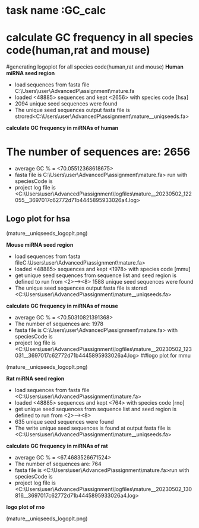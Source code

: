  #  task name :GC_calc
# calculate GC frequency in all species code(human,rat and mouse)
#generating logoplot for all species code(human,rat and mouse)
**Human miRNA seed region**

* load sequences from fasta file  C:\Users\user\AdvancedP\assignment\mature.fa
* loaded <48885> sequences and kept <2656> with species code [hsa] 
* 2094 unique seed sequences were found
* The unique seed sequences output fasta file is strored<C:\Users\user\AdvancedP\assignment\mature__uniqseeds.fa> 

**calculate GC frequency in miRNAs of human**
# The number of sequences are:  2656 
+ average GC % = <70.05512368618675>
+ fasta file is C:\Users\user\AdvancedP\assignment\mature.fa> run with speciesCode is <hsa>
+ project log file is <C:\Users\user\AdvancedP\assignment\logfiles\mature__20230502_122055__3697017c62772d71b4445895933026a4.log>

## Logo plot for hsa
          
(mature__uniqseeds_logoplt.png)


**Mouse miRNA seed region**
          
+ load sequences from fasta fileC:\Users\user\AdvancedP\assignment\mature.fa>
+ loaded <48885> sequences and kept <1978> with species code [mmu] 
+ get unique seed sequences from sequence list and seed region is defined to run from <2>--><8>
  1588 unique seed sequences were found 
+ The unique seed sequences output fasta file is stored  <C:\Users\user\AdvancedP\assignment\mature__uniqseeds.fa>

**calculate GC frequency in miRNAs of mouse**
          
+ average GC % = <70.50310821391368>
+ The number of sequences are:  1978        
+ fasta file is C:\Users\user\AdvancedP\assignment\mature.fa> with  speciesCode is <mmu>        
+ project log file is <C:\Users\user\AdvancedP\assignment\logfiles\mature__20230502_123031__3697017c62772d71b4445895933026a4.log>
##logo plot for mmu
          
(mature__uniqseeds_logoplt.png)


**Rat miRNA seed region**

+ load sequences from fasta file <C:\Users\user\AdvancedP\assignment\mature.fa>
+ loaded <48885> sequences and kept <764> with species code [rno]
+ get unique seed sequences from sequence list and seed region is defined to run from <2>--><8>
+ 635 unique seed sequences were found
+ The write unique seed sequences is found at output fasta file is <C:\Users\user\AdvancedP\assignment\mature__uniqseeds.fa>
          
**calculate GC frequency in miRNAs of rat**

+ average GC % = <67.4683526671524>
+ The number of sequences are:  764       
+ fasta file is <C:\Users\user\AdvancedP\assignment\mature.fa>run with speciesCode is <rno>
+ project log file is <C:\Users\user\AdvancedP\assignment\logfiles\mature__20230502_130816__3697017c62772d71b4445895933026a4.log>
          
**logo plot of rno**
          
(mature__uniqseeds_logoplt.png)


